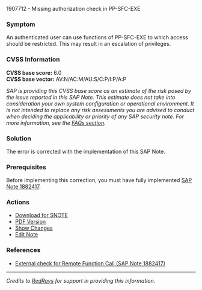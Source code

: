 1907712 - Missing authorization check in PP-SFC-EXE

### Symptom

An authenticated user can use functions of PP-SFC-EXE to which access should be restricted. This may result in an escalation of privileges.

### CVSS Information

**CVSS base score:** 6.0  
**CVSS base vector:** AV:N/AC:M/AU:S/C:P/I:P/A:P

_SAP is providing this CVSS base score as an estimate of the risk posed by the issue reported in this SAP Note. This estimate does not take into consideration your own system configuration or operational environment. It is not intended to replace any risk assessments you are advised to conduct when deciding the applicability or priority of any SAP security note. For more information, see the [FAQs section](https://service.sap.com/securitynotes/)._

### Solution

The error is corrected with the implementation of this SAP Note.

### Prerequisites

Before implementing this correction, you must have fully implemented [SAP Note 1882417](https://me.sap.com/notes/1882417).

### Actions

- [Download for SNOTE](https://notesdownloads.sap.com/note/0040000011268162017)
- [PDF Version](https://userapps.support.sap.com/sap/support/sfm/notes/print/0001907712?language=en-US&token=CBBEA539FA157E4C7998F10753A3E0A8)
- [Show Changes](https://me.sap.com/notesLatestChanges/0001907712/E/diff)
- [Edit Note](https://me.sap.com/sap/support/notes/edit/0001907712)

### References

- [External check for Remote Function Call (SAP Note 1882417)](https://me.sap.com/notes/1882417)

---

*Credits to [RedRays](https://redrays.io) for support in providing this information.*